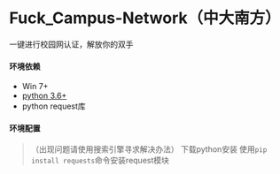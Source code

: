 # Fuck_Campus-Network（中大南方）

一键进行校园网认证，解放你的双手


#### 环境依赖

* Win 7+
* [python 3.6+](https://www.python.org/downloads/)
* python request库


#### 环境配置
>（出现问题请使用搜索引擎寻求解决办法）
下载python安装
使用```pip install requests```命令安装request模块
